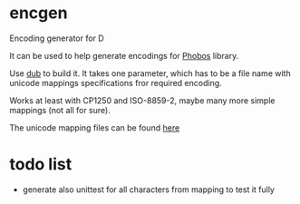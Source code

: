# encgen
Encoding generator for D

It can be used to help generate encodings for [Phobos](https://github.com/D-Programming-Language/phobos/blob/master/std/encoding.d) library.

Use [dub](https://github.com/D-Programming-Language/dub) to build it.
It takes one parameter, which has to be a file name with unicode mappings specifications fror required encoding.

Works at least with CP1250 and ISO-8859-2, maybe many more simple mappings (not all for sure).

The unicode mapping files can be found [here](ftp://ftp.unicode.org/Public/MAPPINGS/)

# todo list
- generate also unittest for all characters from mapping to test it fully
